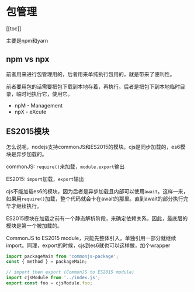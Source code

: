 # 包管理

[[toc]]

主要是npm和yarn

## npm vs npx

前者用来进行包管理用的，后者用来单纯执行包用的，就是带来了便利性。

前者要用包的话需要把包下载到本地存着，再执行。后者是把包下到本地临时目录，临时地执行它，使用它。

- npM - Management
- npX - eXcute

## ES2015模块

怎么说呢，nodejs支持commonJS和ES2015的模块。cjs是同步加载的，es6模块是异步加载的。

commonJS: `require()`来加载，`module.export`输出

ES2015: `import`加载，`export`输出

cjs不能加载es6的模块，因为后者是异步加载且内部可以使用`await`。这样一来，如果用`require()`加载，整个代码就会卡在await的那里。直到await的部分执行完毕才继续执行。

ES2015模块在加载之前有一个静态解析阶段，来确定依赖关系，因此，最底层的模块是第一个被加载的。

CommonJS to ES2015 module，只能先整体引入。单独引用一部分就继续import。同理，export的时候，cjs到es6就也可以这样做，加个wrapper

```javascript
import packageMain from 'commonjs-package';
const { method } = packageMain;

// import then export (CommonJS to ES2015 module)
import cjsModule from '../index.js';
export const foo = cjsModule.foo; 
```
